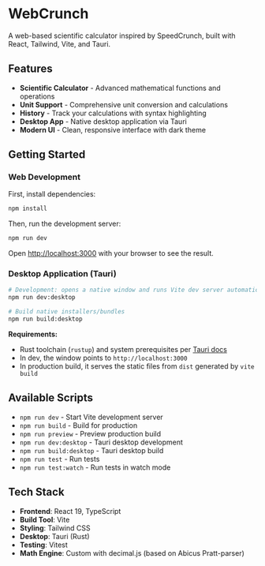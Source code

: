 # WebCrunch

A web-based scientific calculator inspired by SpeedCrunch, built with React, Tailwind, Vite, and Tauri.

## Features

- **Scientific Calculator** - Advanced mathematical functions and operations
- **Unit Support** - Comprehensive unit conversion and calculations
- **History** - Track your calculations with syntax highlighting
- **Desktop App** - Native desktop application via Tauri
- **Modern UI** - Clean, responsive interface with dark theme

## Getting Started

### Web Development

First, install dependencies:

```bash
npm install
```

Then, run the development server:

```bash
npm run dev
```

Open [http://localhost:3000](http://localhost:3000) with your browser to see the result.

### Desktop Application (Tauri)

```bash
# Development: opens a native window and runs Vite dev server automatically
npm run dev:desktop

# Build native installers/bundles
npm run build:desktop
```

**Requirements:**
- Rust toolchain (`rustup`) and system prerequisites per [Tauri docs](https://tauri.app/v1/guides/getting-started/prerequisites)
- In dev, the window points to `http://localhost:3000`
- In production build, it serves the static files from `dist` generated by `vite build`

## Available Scripts

- `npm run dev` - Start Vite development server
- `npm run build` - Build for production
- `npm run preview` - Preview production build
- `npm run dev:desktop` - Tauri desktop development
- `npm run build:desktop` - Tauri desktop build
- `npm run test` - Run tests
- `npm run test:watch` - Run tests in watch mode

## Tech Stack

- **Frontend**: React 19, TypeScript
- **Build Tool**: Vite
- **Styling**: Tailwind CSS
- **Desktop**: Tauri (Rust)
- **Testing**: Vitest
- **Math Engine**: Custom with decimal.js (based on Abicus Pratt-parser)